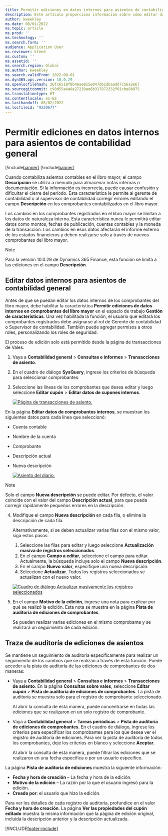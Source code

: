 ```yaml
---
title: Permitir ediciones en datos internos para asientos de contabilidad general
description: Este artículo proporciona información sobre cómo editar datos internos en comprobantes del libro mayor.
author: kweekley
ms.date: 08/01/2022
ms.topic: article
ms.prod: ''
ms.technology: ''
ms.search.form: ''
audience: Application User
ms.reviewer: kfend
ms.custom: ''
ms.assetid: ''
ms.search.region: Global
ms.author: kweekley
ms.search.validFrom: 2022-08-01
ms.dyn365.ops.version: 10.0.29
ms.openlocfilehash: 26fc6518f0b4eae815e047db1dbaadd7c56a2e67
ms.sourcegitcommit: c98d55a4a6e27239ae6b317872332f01cbe8b875
ms.translationtype: HT
ms.contentlocale: es-ES
ms.lasthandoff: 08/02/2022
ms.locfileid: "9220677"
---
```

# <a name="allow-edits-to-internal-data-on-general-ledger-vouchers"></a>Permitir ediciones en datos internos para asientos de contabilidad general

[!include[banner](../includes/banner.md)]
[!include[banner](../includes/preview-banner.md)]


Cuando contabiliza asientos contables en el libro mayor, el campo **Descripción** se utiliza a menudo para almacenar notas internas o documentación. Si la información es incorrecta, puede causar confusión y dificultar el cierre del período. Esta característica le permite al gerente de contabilidad o al supervisor de contabilidad corregir errores editando el campo **Descripción** en los comprobantes contabilizados en el libro mayor.

Los cambios en los comprobantes registrados en el libro mayor se limitan a los datos de naturaleza interna. Esta característica nunca le permitirá editar datos como montos, fechas de publicación, cuentas contables y la moneda de la transacción. Los cambios en esos datos afectarán el informe externo de los estados financieros y deben realizarse solo a través de nuevos comprobantes del libro mayor.

> [!NOTE]
> Para la versión 10.0.29 de Dynamics 365 Finance, esta función se limita a las ediciones en el campo **Descripción**.

## <a name="edit-internal-data-on-general-ledger-vouchers"></a>Editar datos internos para asientos de contabilidad general

Antes de que se puedan editar los datos internos de los comprobantes del libro mayor, debe habilitar la característica **Permitir ediciones de datos internos en comprobantes del libro mayor** en el espacio de trabajo **Gestión de características**.
Una vez habilitada la función, el usuario que editará los comprobantes registrados debe asignarse al rol de Gerente de contabilidad o Supervisor de contabilidad. También puede agregar permisos a otros roles, personalizando los roles de seguridad.

El proceso de edición solo está permitido desde la página de transacciones de Vales.

1. Vaya a **Contabilidad general** > **Consultas e informes** > **Transacciones de asiento**.
2. En el cuadro de diálogo **SysQuery**, ingrese los criterios de búsqueda para seleccionar comprobantes.
3. Seleccione las líneas de los comprobantes que desea editar y luego seleccione **Editar cupón** > **Editar datos de cupones internos**.

    [![Página de transacciones de asiento.](./media/voucher-transactions-page.png)](./media/voucher-transactions-page.png)
    
En la página **Editar datos de comprobantes internos**, se muestran los siguientes datos para cada línea que seleccionó:
  
  - Cuenta contable
  - Nombre de la cuenta
  - Comprobante
  - Descripción actual
  - Nueva descripción

    [![Asiento del diario.](./media/edit-internal-voucher-data.png)](./media/edit-internal-voucher-data.png)
    
> [!NOTE]
> Solo el campo **Nueva descripción** se puede editar. Por defecto, el valor coincide con el valor del campo **Descripción actual**, para que pueda corregir rápidamente pequeños errores en la descripción.

4. Modifique el campo **Nueva descripción** en cada fila, o elimine la descripción de cada fila.

   Alternativamente, si se deben actualizar varias filas con el mismo valor, siga estos pasos:

      1. Seleccione las filas para editar y luego seleccione **Actualización masiva de registros seleccionados**.
      2. En el campo **Campo a editar**, seleccione el campo para editar. Actualmente, la búsqueda incluye solo el campo **Nueva descripción**.
      3. En el campo **Nuevo valor**, especifique una nueva descripción.
      4. Seleccione **Actualizar**. Todos los registros seleccionados se actualizan con el nuevo valor.

      [![Cuadro de diálogo Actualizar masivamente los registros seleccionados](./media/bulk-update-selected-records.png)](./media/bulk-update-selected-records.png)
    
5. En el campo **Motivo de la edición**, ingrese una nota para explicar por qué se realizó la edición. Esta nota se muestra en la página **Pista de auditoría de ediciones de comprobantes**.

   Se pueden realizar varias ediciones en el mismo comprobante y se realizará un seguimiento de cada edición.

## <a name="audit-trail-of-voucher-edits"></a>Traza de auditoría de ediciones de asientos

Se mantiene un seguimiento de auditoría específicamente para realizar un seguimiento de los cambios que se realizan a través de esta función. Puede acceder a la pista de auditoría de las ediciones de comprobantes de dos maneras:

  - Vaya a **Contabilidad general** > **Consultas e informes** > **Transacciones de asiento**. En la página **Consultas sobre vales**, seleccione **Editar cupón** > **Pista de auditoría de ediciones de comprobantes**. La pista de auditoría se muestra solo para el registro de comprobante seleccionado. 
   
    Al abrir la consulta de esta manera, puede concentrarse en todas las ediciones que se realizaron en un solo registro de comprobante.
  
  - Vaya a **Contabilidad general** > **Tareas periódicas** > **Pista de auditoría de ediciones de comprobantes**. En el cuadro de diálogo, ingrese los criterios para especificar los comprobantes para los que desea ver el registro de auditoría de ediciones. Para ver la pista de auditoría de todos los comprobantes, deje los criterios en blanco y seleccione **Aceptar**. 
    
    Al abrir la consulta de esta manera, puede filtrar las ediciones que se realizaron en una fecha específica o por un usuario específico.

La página **Pista de auditoría de ediciones** muestra la siguiente información:

- **Fecha y hora de creación** – La fecha y hora de la edición.
- **Motivo de la edición** – La razón por la que el usuario ingresó para la edición.
- **Creado por**: el usuario que hizo la edición.

Para ver los detalles de cada registro de auditoría, profundice en el valor **Fecha y hora de creación**. La página **Ver las propiedades del cupón editado** muestra la misma información que la página de edición original, incluida la descripción anterior y la descripción actualizada.


[!INCLUDE[footer-include](../../includes/footer-banner.md)]

